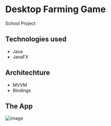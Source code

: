 # Desktop Farming Game

School Project

## Technologies used
* Java
* JavaFX

## Architechture
* MVVM
* Bindings

## The App

![image](https://user-images.githubusercontent.com/106768273/233810854-5affff53-ce08-4bde-9f27-b69708c8e57b.png)
